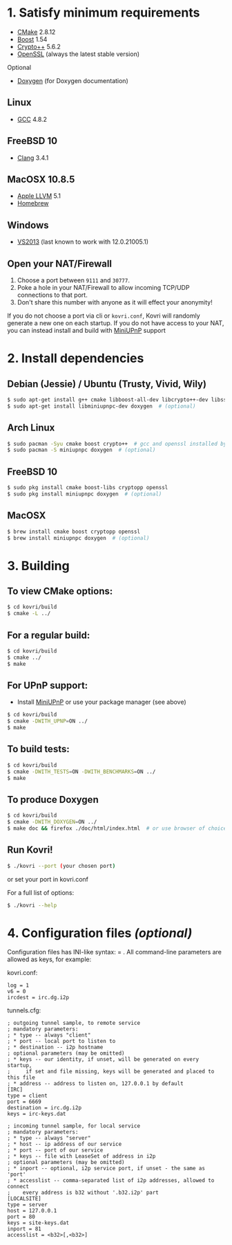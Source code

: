 # 1. Satisfy minimum requirements

- [CMake](https://cmake.org/) 2.8.12
- [Boost](http://www.boost.org/) 1.54
- [Crypto++](https://cryptopp.com/) 5.6.2
- [OpenSSL](https://openssl.org/) (always the latest stable version)

Optional

- [Doxygen](http://www.doxygen.org/) (for Doxygen documentation)

## Linux
- [GCC](https://gcc.gnu.org/) 4.8.2

## FreeBSD 10
- [Clang](http://clang.llvm.org/) 3.4.1

## MacOSX 10.8.5
- [Apple LLVM](https://developer.apple.com/library/mac/documentation/CompilerTools/Conceptual/LLVMCompilerOverview/) 5.1
- [Homebrew](http://brew.sh/)

## Windows
- [VS2013](https://www.visualstudio.com/en-us/downloads/download-visual-studio-vs.aspx) (last known to work with 12.0.21005.1)

## Open your NAT/Firewall
1. Choose a port between ```9111``` and ```30777```.
2. Poke a hole in your NAT/Firewall to allow incoming TCP/UDP connections to that port.
3. Don't share this number with anyone as it will effect your anonymity!

If you do not choose a port via cli or ```kovri.conf```, Kovri will randomly generate a new one on each startup. If you do not have access to your NAT, you can instead install and build with [MiniUPnP](http://miniupnp.free.fr/files/) support

# 2. Install dependencies

## Debian (Jessie) / Ubuntu (Trusty, Vivid, Wily)
```bash
$ sudo apt-get install g++ cmake libboost-all-dev libcrypto++-dev libssl-dev libssl1.0.0
$ sudo apt-get install libminiupnpc-dev doxygen  # (optional)
```

## Arch Linux
```bash
$ sudo pacman -Syu cmake boost crypto++  # gcc and openssl installed by default
$ sudo pacman -S miniupnpc doxygen  # (optional)
```

## FreeBSD 10
```bash
$ sudo pkg install cmake boost-libs cryptopp openssl
$ sudo pkg install miniupnpc doxygen  # (optional)
```

## MacOSX
```bash
$ brew install cmake boost cryptopp openssl
$ brew install miniupnpc doxygen  # (optional)
```

# 3. Building

## To view CMake options:
```bash
$ cd kovri/build
$ cmake -L ../
```

## For a regular build:
```bash
$ cd kovri/build
$ cmake ../
$ make
```

## For UPnP support:
- Install [MiniUPnP](http://miniupnp.free.fr/files/) or use your package manager (see above)
```bash
$ cd kovri/build
$ cmake -DWITH_UPNP=ON ../
$ make
```

## To build tests:
```bash
$ cd kovri/build
$ cmake -DWITH_TESTS=ON -DWITH_BENCHMARKS=ON ../
$ make
```

## To produce Doxygen
```bash
$ cd kovri/build
$ cmake -DWITH_DOXYGEN=ON ../
$ make doc && firefox ./doc/html/index.html  # or use browser of choice
```

## Run Kovri!

```bash
$ ./kovri --port (your chosen port)
```

or set your port in kovri.conf


For a full list of options:

```bash
$ ./kovri --help
```

# 4. Configuration files *(optional)*

Configuration files has INI-like syntax: <key> = <value>.
All command-line parameters are allowed as keys, for example:

kovri.conf:

    log = 1
    v6 = 0
    ircdest = irc.dg.i2p

tunnels.cfg:

    ; outgoing tunnel sample, to remote service
    ; mandatory parameters:
    ; * type -- always "client"
    ; * port -- local port to listen to
    ; * destination -- i2p hostname
    ; optional parameters (may be omitted)
    ; * keys -- our identity, if unset, will be generated on every startup,
    ;     if set and file missing, keys will be generated and placed to this file
    ; * address -- address to listen on, 127.0.0.1 by default
    [IRC]
    type = client
    port = 6669
    destination = irc.dg.i2p
    keys = irc-keys.dat

    ; incoming tunnel sample, for local service
    ; mandatory parameters:
    ; * type -- always "server"
    ; * host -- ip address of our service
    ; * port -- port of our service
    ; * keys -- file with LeaseSet of address in i2p
    ; optional parameters (may be omitted)
    ; * inport -- optional, i2p service port, if unset - the same as 'port'
    ; * accesslist -- comma-separated list of i2p addresses, allowed to connect
    ;    every address is b32 without '.b32.i2p' part
    [LOCALSITE]
    type = server
    host = 127.0.0.1
    port = 80
    keys = site-keys.dat
    inport = 81
    accesslist = <b32>[,<b32>]
